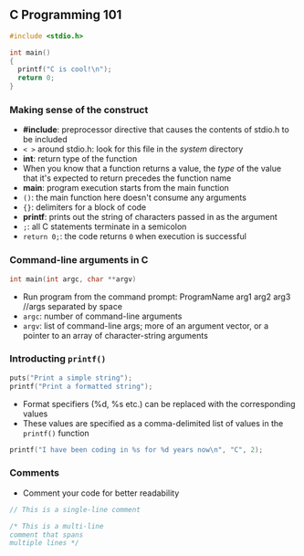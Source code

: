 ## C Programming 101
```c
#include <stdio.h>

int main()
{
  printf("C is cool!\n");
  return 0;
}

```
### Making sense of the construct

- **#include**: preprocessor directive that causes the contents of stdio.h to be included
- `< >` around stdio.h: look for this file in the *system* directory
- **int**: return type of the function 
- When you know that a function returns a value, the *type* of the value that it's expected to return precedes the function name
- **main**: program execution starts from the main function
- `()`: the main function here doesn't consume any arguments
- `{}`: delimiters for a block of code
- **printf**: prints out the string of characters passed in as the argument
- `;`: all C statements terminate in a semicolon
- `return 0;`: the code returns `0` when execution is successful  

### Command-line arguments in C

```c
int main(int argc, char **argv)
```
- Run program from the command prompt: ProgramName arg1 arg2 arg3 //args separated by space
- `argc`: number of command-line arguments
- `argv`: list of command-line args; more of an argument vector, or a pointer to an array of character-string arguments

### Introducting `printf()` 
```c
puts("Print a simple string");
printf("Print a formatted string");
```
- Format specifiers (%d, %s etc.) can be replaced with the corresponding values
- These values are specified as a comma-delimited list of values in the `printf()` function

```c
printf("I have been coding in %s for %d years now\n", "C", 2);
```

### Comments
- Comment your code for better readability
```c
// This is a single-line comment

/* This is a multi-line
comment that spans 
multiple lines */
```
